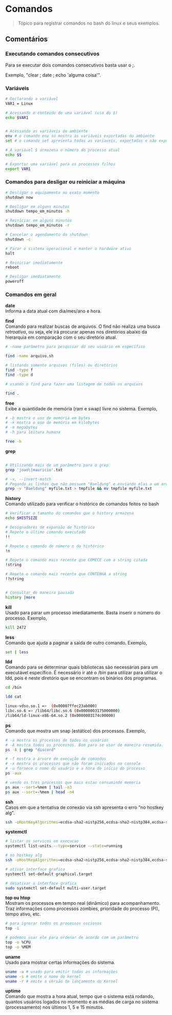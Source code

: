 # Comandos
> Tópico para registrar comandos no bash do linux e seus exemplos.

## Comentários
### Executando comandos consecutivos
Para se executar dois comandos consecutivos basta usar o ;.

Exemplo, "clear ; date ; echo 'alguma coisa'".

### Variáveis
```sh
# Declarando a variável
VAR1 = Linux

# Acessando o conteúdo de uma variável (uso do $)
echo $VAR1 


# Acessando as variáveis de ambiente
env # o comando env só mostra as variáveis exportadas do ambiente
set # o comando set apresenta todas as variaveis, exportadas e não exportadas

# A variável $ armazena o número do processo atual
echo $$

# Exportar uma variável para os processos filhos
export VAR1

``` 
### Comandos para desligar ou reiniciar a máquina
```sh
# Desligar o equipamento no exato momento
shutdown now

# Desligar em alguns minutos
shutdown tempo_em_minutos -h

# Reiniciar em alguns minutos
shutdown tempo_em_minutos -r

# Cancelar o agendamento do shutdown
shutdown -c

# Parar o sistema operacional e manter o hardware ativo
halt

# Reiniciar imediatamente
reboot

# Desligar imediatamente
poweroff
```

### Comandos em geral
**date**  
Informa a data atual com dia/mes/ano e hora.

**find**\
Comando para realizar buscas de arquivos.
O find não realiza uma busca *retroativa*, ou seja, ele irá procurar apenas nos diretórios abaixo da hierarquia em comparação com o seu diretório atual.

```sh
# -name parâmetro para pesquisar do seu usuário em específico

find -name arquivo.sh

# listando somente arquivos (files) ou diretórios
find -type f
find -type d

# usando o find para fazer uma listagem de todos os arquivos

find .
```

**free**\
Exibe a quantidade de memória (ram e swap) livre no sistema. Exemplo,

```sh
# -b mostra o uso de memória em bytes
# -k mostra o uso de memória em kilobytes
# -m megabytes
# -h para leitura humana

free -h
```

**grep**

```sh

# Utilizando mais de um parâmetro para o grep
grep 'joao\|mauricio'.txt

# -v, --invert-match
# Pegando as linhas que não possuem "Baeldung" e enviando elas a um arquivo separado
grep -v "Baeldung" myfile.txt > tmpfile && mv tmpfile myfile.txt

```

**history**\
Comando utilizado para verificar o histórico de comandos feitos no bash
```sh
# Verificar o tamanho do comandos que o history armazena
echo $HISTSIZE

# Designadores de expansão de histórico
# Repete o último comando executado
!!

# Repete o comando de número n do histórico
!n

# Repete o comando mais recente que COMECE com a string citada
!string

# Repete o comando mais recente que CONTENHA a string
!?string


# Consultar de maneira pausada
history |more
```

**kill**\
Usado para parar um processo imediatamente. Basta inserir o número do processo. Exemplo,
```sh
kill 2472
```

**less**\
Comando que ajuda a paginar a saída de outro comando. Exemplo,

```sh
set | less
```

**ldd**\
Comando para se determinar quais bibliotecas são necessárias para um executável específico. É necessário ir até o /bin para utilizar para utilizar o ldd, pois é neste diretório que se encontram os binários dos programas.

```sh
cd /bin

ldd cat
```

```bash
linux-vdso.so.1 =>  (0x00007ffec23ab000)
libc.so.6 => /lib64/libc.so.6 (0x0000003175000000)
/lib64/ld-linux-x86-64.so.2 (0x0000003174c00000)
```

**ps**\
Comando que mostra um snap (estático) dos processos. Exemplo,
```sh
# -a mostra os processos de todos os usuários
# -A mostra todos os processos. Bom para se usar de maneira resumida.
ps -A | grep "discord"

# -f mostra a árvore de execução de comandos
# -x mostra os processos que não foram iniciados no console
# -u fornece o nome do usuário e a hora de início do processo
ps -aux

# vendo os tres processos que mais estao consumindo memoria
ps aux --sort=%mem | tail -n3
ps aux --sort=-%mem | head -n4
```

**ssh**\
Casos em que a tentativa de conexão via ssh apresenta o erro "no hostkey alg".
```sh
ssh -oHostKeyAlgorithms=ecdsa-sha2-nistp256,ecdsa-sha2-nistp384,ecdsa-sha2-nistp521 usuario@IP
```

**systemctl**
```sh
# listar os servicos em execucao
systemctl list-units --type=service --state=running

# no hostkey alg
ssh -oHostKeyAlgorithms=ecdsa-sha2-nistp256,ecdsa-sha2-nistp384,ecdsa-sha2-nistp521 usuario@IP

# ativar interface grafica
systemctl set-default graphical.target

# desativar a interface grafica
sudo systemctl set-default multi-user.target
```
**top ou htop**\
Mostram os processos em tempo real (dinâmico) para acompanhamento. Traz informações como processos zombies, prioridade do processo (PI), tempo ativo, etc.

```sh
# para ignorar todos os processos osciosos
top -i

# podemos usar ele para ordenar de acordo com um parâmetro
top -o %CPU
top -o %MEM
```

**uname**\
Usado para mostrar certas informações do sistema.
```sh
uname -a # usado para emitir todas as informações
uname -s # emite o nome do kernel
uname -r # emite a versão de lançamento do Kernel
```

**uptime**\
Comando que mostra a hora atual, tempo que o sistema está rodando, quantos usuários logados no momento e as médias de carga no sistema (processamento) nos últimos 1, 5 e 15 minutos.
